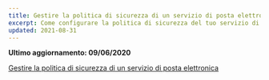 ```yaml
---
title: Gestire la politica di sicurezza di un servizio di posta elettronica
excerpt: Come configurare la politica di sicurezza del tuo servizio di posta elettronica
updated: 2021-08-31
---
```


**Ultimo aggiornamento: 09/06/2020**

[Gestire la politica di sicurezza di un servizio di posta elettronica](/pages/web/microsoft-collaborative-solutions/exchange_security_policy)

